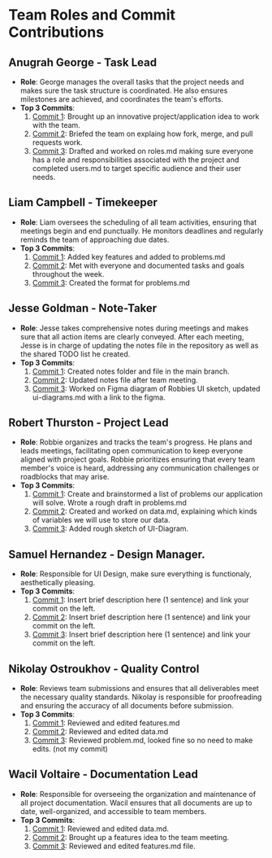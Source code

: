 # Team Roles and Commit Contributions

##  Anugrah George  - Task Lead
- **Role**: George manages the overall tasks that the project needs and makes sure the task structure is coordinated. He also ensures milestones are achieved, and coordinates the team's efforts.
- **Top 3 Commits**:
  1. [Commit 1](https://github.com/rthurston1/Team01-Web-Application-Concept-Design/commit/002debca589a17663e3ae6156a82ab5758d57051): Brought up an innovative project/application idea to work with the team.
  2. [Commit 2](https://github.com/rthurston1/Team01-Web-Application-Concept-Design/pull/13/commits/b6886ba62c3b038292adc0aac9b0f75de4ec8863): Briefed the team on explaing how fork, merge, and pull requests work.
  3. [Commit 3](https://github.com/rthurston1/Team01-Web-Application-Concept-Design/pull/15/commits/5b8261008a4113337b7f9e1457ba670b139bfc02): Drafted and worked on roles.md making sure everyone has a role and responsibilities associated with the project and completed users.md to target specific audience and their user needs.
     

##  Liam Campbell  - Timekeeper
- **Role**: Liam oversees the scheduling of all team activities, ensuring that meetings begin and end punctually. He monitors deadlines and regularly reminds the team of approaching due dates.
- **Top 3 Commits**:
  1. [Commit 1](https://github.com/rthurston1/Team01-Web-Application-Cherish/commit/b385dc2755c762ea2c05b4679bb04bc5ca9b7f5b): Added key features and added to problems.md
  2. [Commit 2](https://github.com/rthurston1/Team01-Web-Application-Cherish/commit/6244cb5bab87484f2f0634da24e76ce88408ec89): Met with everyone and documented tasks and goals throughout the week.
  3. [Commit 3](https://github.com/rthurston1/Team01-Web-Application-Cherish/commit/4cd1cecf806156e5ecf8a0c913983a2e37ea4f95): Created the format for problems.md

##  Jesse Goldman  - Note-Taker
- **Role**: Jesse takes comprehensive notes during meetings and makes sure that all action items are clearly conveyed. After each meeting, Jesse is in charge of updating the notes file in the repository as well as the shared TODO list he created.
- **Top 3 Commits**:
  1. [Commit 1](https://github.com/rthurston1/Team01-Web-Application-Concept-Design/commit/6c2ea8ac552fce25074cbeb870d86d244cfaf1c3): Created notes folder and file in the main branch.
  2. [Commit 2](https://github.com/rthurston1/Team01-Web-Application-Concept-Design/commit/62523bf0ff089fb33cf035d9464153367bd0e915): Updated notes file after team meeting.
  3. [Commit 3](https://github.com/rthurston1/Team01-Web-Application-Concept-Design/commit/5a3f407e3883248521bf97da8ad44bb91acc77fe): Worked on Figma diagram of Robbies UI sketch, updated ui-diagrams.md with a link to the figma.
     
## Robert Thurston  - Project Lead 
- **Role**: Robbie organizes and tracks the team's progress. He plans and leads meetings, facilitating open communication to keep everyone aligned with project goals. Robbie prioritizes ensuring that every team member's voice is heard, addressing any communication challenges or roadblocks that may arise.
- **Top 3 Commits**:
  1. [Commit 1](https://github.com/rthurston1/Team01-Web-Application-Concept-Design/commit/7c76b66e63da5389c1606f124f244b3153b4add9): Create and brainstormed a list of problems our application will solve. Wrote a rough draft in problems.md
  2. [Commit 2](https://github.com/rthurston1/Team01-Web-Application-Concept-Design/commit/0b9961c7ea6281aeef4ef78296862550115b09ba): Created and worked on data.md, explaining which kinds of variables we will use to store our data.
  3. [Commit 3](https://github.com/rthurston1/Team01-Web-Application-Concept-Design/commit/489b01edb69bf12af90cfe140d005e8471e151e8): Added rough sketch of UI-Diagram.

##  Samuel Hernandez  - Design Manager.
- **Role**: Responsible for UI Design, make sure everything is functionaly, aesthetically pleasing.
- **Top 3 Commits**: 
  1. [Commit 1](https://github.com/rthurston1/Team01-Web-Application-Concept-Design/commit/c6da337d7228340dd19443be39f0506c9ba9aeb7): Insert brief description here (1 sentence) and link your commit on the left.
  2. [Commit 2](https://github.com/repo/commit2): Insert brief description here (1 sentence) and link your commit on the left.
  3. [Commit 3](https://github.com/repo/commit3): Insert brief description here (1 sentence) and link your commit on the left.

##  Nikolay Ostroukhov - Quality Control
- **Role**: Reviews team submissions and ensures that all deliverables meet the necessary quality standards. Nikolay is responsible for proofreading and ensuring the accuracy of all documents before submission.
- **Top 3 Commits**:
  1. [Commit 1](https://github.com/rthurston1/Team01-Web-Application-Concept-Design/commit/14880d53801500d05fee2482b344c43f35d312c8): Reviewed and edited features.md
  2. [Commit 2](https://github.com/rthurston1/Team01-Web-Application-Concept-Design/commit/743c75293655b8808375430500e12a8bd9f80018): Reviewed and edited data.md
  3. [Commit 3](https://github.com/rthurston1/Team01-Web-Application-Concept-Design/commit/4f08925f0cbd92b2825c3f2499024a13f6720ac3): Reviewed problem.md, looked fine so no need to make edits. (not my commit)

##  Wacil Voltaire  - Documentation Lead
- **Role**: Responsible for overseeing the organization and maintenance of all project documentation. Wacil ensures that all documents are up to date, well-organized, and accessible to team members.
- **Top 3 Commits**:
  1. [Commit 1](https://github.com/rthurston1/Team01-Web-Application-Cherish/commit/a5b7d3dced591d55a70a7d1173ddd51a33cc3664): Reviewed and edited data.md.
  2. [Commit 2](https://github.com/rthurston1/Team01-Web-Application-Cherish/commit/da4837d3521365be7f9dd21c42b0d5a710e88b46): Brought up a features idea to the team meeting.
  3. [Commit 3](https://github.com/rthurston1/Team01-Web-Application-Cherish/commit/fbf1078c7d1e63eb887a2525522c4d5edc36728c): Reviewed and edited features.md file.



